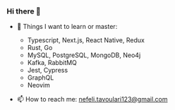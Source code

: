 ### Hi there 👋

- :dart: Things I want to learn or master:
  -  Typescript, Next.js, React Native, Redux
  -  Rust, Go
  -  MySQL, PostgreSQL, MongoDB, Neo4j
  -  Kafka, RabbitMQ
  -  Jest, Cypress 
  -  GraphQL
  -  Neovim 
  
- 📫 How to reach me: nefeli.tavoulari123@gmail.com
